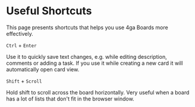 Useful Shortcuts
================

This page presents shortcuts that helps you use 4ga Boards more effectively.

`Ctrl` + `Enter`

Use it to quickly save text changes, e.g. while editing description, comments or adding a task. If you use it while creating a new card it will automatically open card view.

`Shift` + `Scroll`

Hold shift to scroll across the board horizontally. Very useful when a board has a lot of lists that don't fit in the browser window.